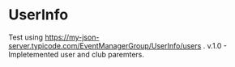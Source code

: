 # UserInfo
Test using https://my-json-server.typicode.com/EventManagerGroup/UserInfo/users .
v.1.0 - Impletemented user and club paremters.
